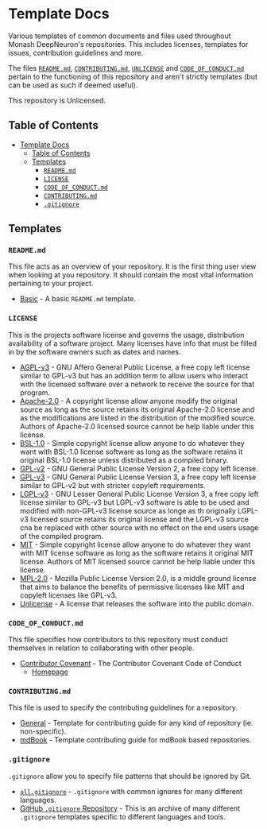 # Template Docs

Various templates of common documents and files used throughout Monash DeepNeuron's repositories. This includes licenses, templates for issues, contribution guidelines and more.

The files [`README.md`](README.md), [`CONTRIBUTING.md`](CONTRIBUTING.md), [`UNLICENSE`](UNLICENSE) and [`CODE_OF_CONDUCT.md`](CODE_OF_CONDUCT.md) pertain to the functioning of this repository and aren't strictly templates (but can be used as such if deemed useful).

This repository is Unlicensed.

## Table of Contents

- [Template Docs](#template-docs)
  - [Table of Contents](#table-of-contents)
  - [Templates](#templates)
    - [`README.md`](#readmemd)
    - [`LICENSE`](#license)
    - [`CODE_OF_CONDUCT.md`](#code_of_conductmd)
    - [`CONTRIBUTING.md`](#contributingmd)
    - [`.gitignore`](#gitignore)

## Templates

### `README.md`

This file acts as an overview of your repository. It is the first thing user view when looking at you repository. It should contain the most vital information pertaining to your project.

- [Basic](README-template.md) - A basic `README.md` template.

### `LICENSE`

This is the projects software license and governs the usage, distribution availability of a software project. Many licenses have info that must be filled in by the software owners such as dates and names.

- [AGPL-v3](licenses/AGPL-v3) - GNU Affero General Public License, a free copy left license similar to GPL-v3 but has an addition term to allow users who interact with the licensed software over a network to receive the source for that program.
- [Apache-2.0](licenses/) - A copyright license allow anyone modify the original source as long as the source retains its original Apache-2.0 license and as the modifications are listed in the distribution of the modified source. Authors of Apache-2.0 licensed source cannot be help liable under this license.
- [BSL-1.0](licenses/) - Simple copyright license allow anyone to do whatever they want with BSL-1.0 license software as long as the software retains it original BSL-1.0 license unless distributed as a compiled binary.
- [GPL-v2](licenses/GPL-v2) - GNU General Public License Version 2, a free copy left license.
- [GPL-v3](licenses/GPL-v3) - GNU General Public License Version 3, a free copy left license similar to GPL-v2 but with stricter copyleft requirements.
- [LGPL-v3](licenses/LGPL-v3) - GNU Lesser General Public License Version 3, a free copy left license similar to GPL-v3 but LGPL-v3 software is able to be used and modified with non-GPL-v3 license source as longe as th originally LGPL-v3 licensed source retains its original license and the LGPL-v3 source cna be replaced with other source with no effect on the end users usage of the compiled program.
- [MIT](licenses/) - Simple copyright license allow anyone to do whatever they want with MIT license software as long as the software retains it original MIT license. Authors of MIT licensed source cannot be help liable under this license.
- [MPL-2.0](licenses/) - Mozilla Public License Version 2.0, is a middle ground license that aims to balance the benefits of permissive licenses like MIT and copyleft licenses like GPL-v3.
- [Unlicense](licenses/) - A license that releases the software into the public domain.

### `CODE_OF_CONDUCT.md`

This file specifies how contributors to this repository must conduct themselves in relation to collaborating with other people.

- [Contributor Covenant](CODE_OF_CONDUCT-Contributor-Covenat.md) - The Contributor Covenant Code of Conduct
  - [Homepage](https://www.contributor-covenant.org/)

### `CONTRIBUTING.md`

This file is used to specify the contributing guidelines for a repository.

- [General](CONTRIBUTING-general-template.md) - Template for contributing guide for any kind of repository (ie. non-specific).
- [mdBook](CONTRIBUTING-mdbooks-template.md) - Template contributing guide for mdBook based repositories.

### `.gitignore`

`.gitignore` allow you to specify file patterns that should be ignored by Git.

- [`all.gitignore`](all.gitignore) - `.gitignore` with common ignores for many different languages.
- [GitHub `.gitignore` Repository](https://github.com/github/gitignore) - This is an archive of many different `.gitignore` templates specific to different languages and tools.
